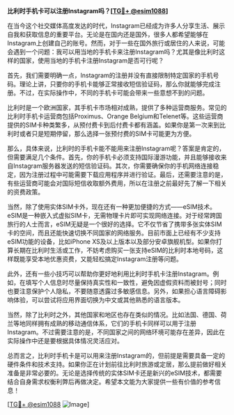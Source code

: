 **比利时手机卡可以注册Instagram吗？[[TG💪+ @esim1088](https://t.me/s/esim1088)]**

在当今这个社交媒体高度发达的时代，Instagram已经成为许多人分享生活、展示自我和获取信息的重要平台。无论是在国内还是国外，很多人都希望能够在Instagram上创建自己的账号。然而，对于一些在国外旅行或居住的人来说，可能会遇到一个问题：我可以用当地的手机卡来注册Instagram吗？尤其是像比利时这样的国家，使用当地的手机卡注册Instagram是否可行呢？

首先，我们需要明确一点，Instagram的注册并没有直接限制特定国家的手机号码。理论上讲，只要你的手机卡能够正常接收短信验证码，那么你就能够完成注册。不过，在实际操作中，不同的手机卡可能会带来一些意想不到的问题。

比利时是一个欧洲国家，其手机卡市场相对成熟，提供了多种运营商服务。常见的比利时手机卡运营商包括Proximus、Orange Belgium和Telenet等。这些运营商提供的SIM卡种类繁多，从预付费卡到后付费卡都有涵盖。如果你是第一次来到比利时或者只是短期停留，那么选择一张预付费的SIM卡可能更为方便。

那么，具体来说，比利时的手机卡能不能用来注册Instagram呢？答案是肯定的，但需要满足几个条件。首先，你的手机卡必须支持国际漫游功能，并且能够接收来自Instagram服务器发送的短信验证码。其次，你需要确保你的手机网络连接稳定，因为注册过程中可能需要下载应用程序并进行验证。最后，还需要注意的是，有些运营商可能会对国际短信收取额外费用，所以在注册之前最好先了解一下相关的资费政策。

当然，除了使用实体SIM卡外，现在还有一种更加便捷的方式——eSIM技术。eSIM是一种嵌入式虚拟SIM卡，无需物理卡片即可实现网络连接。对于经常跨国旅行的人士而言，eSIM无疑是一个很好的选择。它不仅节省了携带多张实体SIM卡的空间，而且还能快速切换不同国家的网络服务。目前市面上已经有不少支持eSIM功能的设备，比如iPhone XS及以上版本以及部分安卓旗舰机型。如果你打算长期在比利时生活或工作，不妨考虑购买一张支持eSIM的比利时本地号码，这样既能享受本地优惠资费，又能轻松搞定Instagram注册等问题。

此外，还有一些小技巧可以帮助你更好地利用比利时手机卡注册Instagram。例如，在填写个人信息时尽量保持真实性和一致性，避免因虚假资料而被封号；同时也要注意保护个人隐私，不要随意透露过多敏感信息。另外，如果担心语言障碍影响体验，可以尝试将应用界面切换为中文或其他熟悉的语言版本。

当然，除了比利时之外，其他国家和地区也存在类似的情况。比如法国、德国、荷兰等地同样拥有成熟的移动通信体系，它们的手机卡同样可以用于注册Instagram。不过需要注意的是，不同国家之间的网络环境可能存在差异，因此在实际操作中还是要根据具体情况灵活应对。

总而言之，比利时手机卡是可以用来注册Instagram的，但前提是需要具备一定的硬件条件和技术支持。如果你正在计划前往比利时旅游或定居，那么提前做好相关准备是非常必要的。无论是选择传统的实体SIM卡还是新兴的eSIM技术，都需要结合自身需求权衡利弊后再做决定。希望本文能为大家提供一些有价值的参考信息！

[[TG💪+ @esim1088](https://t.me/s/esim1088) ![Image](https://i.postimg.cc/4NQfJmqS/Snipaste-2025-05-13-00-14-12.png)]